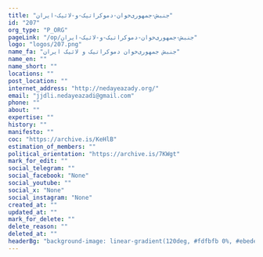 ```yaml
---
title: "جنبش-جمهوری‌خوان-دموکراتیک-و-لائیک-ایران"
id: "207"
org_type: "P_ORG"
pageLink: "/op/جنبش-جمهوری‌خوان-دموکراتیک-و-لائیک-ایران"
logo: "logos/207.png"
name_fa: "جنبش جمهوری‌خوان دموکراتیک و لائیک ایران"
name_en: ""
name_short: ""
locations: ""
post_location: ""
internet_address: "http://nedayeazady.org/"
email: "jjdli.nedayeazadi@gmail.com"
phone: ""
about: ""
expertise: ""
history: ""
manifesto: ""
coc: "https://archive.is/KeHlB"
estimation_of_members: ""
political_orientation: "https://archive.is/7KWgt"
mark_for_edit: ""
social_telegram: ""
social_facebook: "None"
social_youtube: ""
social_x: "None"
social_instagram: "None"
created_at: ""
updated_at: ""
mark_for_delete: ""
delete_reason: ""
deleted_at: ""
headerBg: "background-image: linear-gradient(120deg, #fdfbfb 0%, #ebedee 100%);"
---
```

